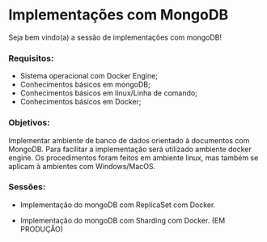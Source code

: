 # Implementações com MongoDB 

Seja bem vindo(a) a sessão de implementações com mongoDB!

### Requisitos:

- Sistema operacional com Docker Engine; 
- Conhecimentos básicos em mongoDB; 
- Conhecimentos básicos em linux/Linha de comando; 
- Conhecimentos básicos em Docker;

### Objetivos: 

Implementar ambiente de banco de dados orientado à documentos com MongoDB. Para facilitar a implementação será utilizado ambiente docker engine. Os procedimentos foram feitos em ambiente linux, mas também se aplicam à ambientes com Windows/MacOS.

### Sessões: 

- Implementação do mongoDB com ReplicaSet com Docker.

- Implementação do mongoDB com Sharding com Docker. (EM PRODUÇÂO)

  